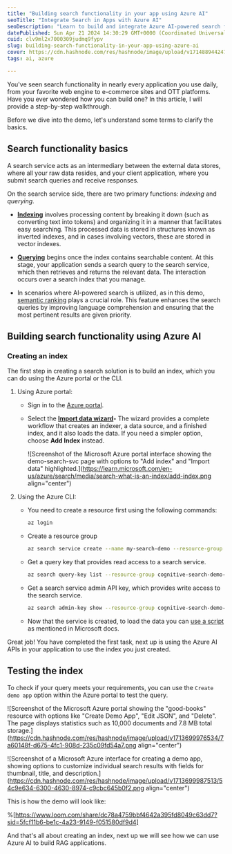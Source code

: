 ```yaml
---
title: "Building search functionality in your app using Azure AI"
seoTitle: "Integrate Search in Apps with Azure AI"
seoDescription: "Learn to build and integrate Azure AI-powered search functionality into your app with this step-by-step guide"
datePublished: Sun Apr 21 2024 14:30:29 GMT+0000 (Coordinated Universal Time)
cuid: clv9ml2x7000309judmq9fypv
slug: building-search-functionality-in-your-app-using-azure-ai
cover: https://cdn.hashnode.com/res/hashnode/image/upload/v1714889442471/29d351c4-50bf-4419-b132-882ae8968f02.png
tags: ai, azure

---
```


You've seen search functionality in nearly every application you use daily, from your favorite web engine to e-commerce sites and OTT platforms. Have you ever wondered how you can build one? In this article, I will provide a step-by-step walkthrough.

Before we dive into the demo, let's understand some terms to clarify the basics.

## Search functionality basics

A search service acts as an intermediary between the external data stores, where all your raw data resides, and your client application, where you submit search queries and receive responses.

On the search service side, there are two primary functions: *indexing* and *querying*.

* [**Indexing**](https://learn.microsoft.com/en-us/azure/search/search-what-is-an-index) involves processing content by breaking it down (such as converting text into tokens) and organizing it in a manner that facilitates easy searching. This processed data is stored in structures known as inverted indexes, and in cases involving vectors, these are stored in vector indexes.
    
* [**Querying**](https://learn.microsoft.com/en-us/azure/search/search-query-overview) begins once the index contains searchable content. At this stage, your application sends a search query to the search service, which then retrieves and returns the relevant data. The interaction occurs over a search index that you manage.
    
* In scenarios where AI-powered search is utilized, as in this demo, [semantic ranking](https://learn.microsoft.com/en-us/azure/search/semantic-search-overview) plays a crucial role. This feature enhances the search queries by improving language comprehension and ensuring that the most pertinent results are given priority.
    

## Building search functionality using Azure AI

### Creating an index

The first step in creating a search solution is to build an index, which you can do using the Azure portal or the CLI.

1. Using Azure portal:
    
    * Sign in to the [Azure portal](https://portal.azure.com/).
        
    * Select the [**Import data wizard**](https://learn.microsoft.com/en-us/azure/search/search-import-data-portal)**\-** The wizard provides a complete workflow that creates an indexer, a data source, and a finished index, and it also loads the data. If you need a simpler option, choose **Add Index** instead.
        
        ![Screenshot of the Microsoft Azure portal interface showing the demo-search-svc page with options to "Add index" and "Import data" highlighted.](https://learn.microsoft.com/en-us/azure/search/media/search-what-is-an-index/add-index.png align="center")
        
2. Using the Azure CLI:
    
    * You need to create a resource first using the following commands:
        
        ```bash
        az login
        ```
        
    * Create a resource group
        
        ```bash
        az search service create --name my-search-demo --resource-group cognitive-search-demo-rg --sku free --partition-count 1 --replica-count 1
        ```
        
    * Get a query key that provides read access to a search service.
        
        ```bash
        az search query-key list --resource-group cognitive-search-demo-rg --service-name my-cog-search-demo-svc
        ```
        
    * Get a search service admin API key, which provides write access to the search service.
        
        ```bash
        az search admin-key show --resource-group cognitive-search-demo-rg --service-name my-cog-search-demo-svc
        ```
        
    * Now that the service is created, to load the data you can [use a script](https://github.com/Azure-Samples/azure-search-javascript-samples/blob/main/search-website-functions-v4/bulk-insert/bulk_insert_books.js) as mentioned in Microsoft docs.
        

Great job! You have completed the first task, next up is using the Azure AI APIs in your application to use the index you just created.

## Testing the index

To check if your query meets your requirements, you can use the `Create demo app` option within the Azure portal to test the query.

![Screenshot of the Microsoft Azure portal showing the "good-books" resource with options like "Create Demo App", "Edit JSON", and "Delete". The page displays statistics such as 10,000 documents and 7.8 MB total storage.](https://cdn.hashnode.com/res/hashnode/image/upload/v1713699976534/7a60148f-d675-4fc1-908d-235c09fd54a7.png align="center")

![Screenshot of a Microsoft Azure interface for creating a demo app, showing options to customize individual search results with fields for thumbnail, title, and description.](https://cdn.hashnode.com/res/hashnode/image/upload/v1713699987513/54c9e634-6300-4630-8974-c9cbc645b0f2.png align="center")

This is how the demo will look like:

%[https://www.loom.com/share/dc78a4759bbf4642a395fd8049c63dd7?sid=5fcf11b6-be1c-4a23-9149-f051580df9d4] 

And that's all about creating an index, next up we will see how we can use Azure AI to build RAG applications.